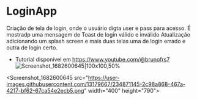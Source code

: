 # LoginApp
Criação de tela de login, onde o usuário digta user e pass para acesso. É mostradp uma mensagem de Toast de login válido e inválido 
Atualização adicionando um splash screen e mais duas telas uma de login errado e outra de login certo.

- Tutorial disponível em https://www.youtube.com/@brunofrs7
![Screenshot_1682600645|100x100,50%](https://user-images.githubusercontent.com/13179667/234871145-2c98a868-467a-4217-bf62-67ca54e2ecb5.png)

<Screenshot_1682600645 src="https://user-images.githubusercontent.com/13179667/234871145-2c98a868-467a-4217-bf62-67ca54e2ecb5.png" width="400" height="790">









